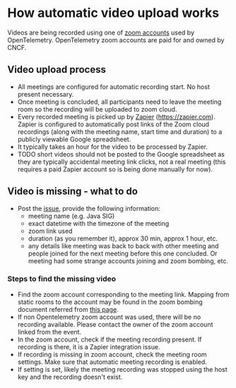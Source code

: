 # How automatic video upload works

Videos are being recorded using one of [zoom accounts](https://github.com/open-telemetry/community/blob/main/assets.md#zoom-accounts) used by OpenTelemetry. OpenTelemetry zoom accounts are paid for and owned by CNCF.

## Video upload process

- All meetings are configured for automatic recording start. No host present necessary.
- Once meeting is concluded, all participants need to leave the meeting room so the recording will be uploaded to zoom cloud.
- Every recorded meeting is picked up by [Zapier](https://github.com/open-telemetry/community/blob/main/assets.md#zapier-account) (https://zapier.com).
  Zapier is configured to automatically post links of the Zoom cloud recordings (along with the meeting name, start time and duration) to a publicly viewable Google spreadsheet.
- It typically takes an hour for the video to be processed by Zapier.
- TODO short videos should not be posted to the Google spreadsheet as they are typically accidental meeting link clicks, not a real meeting
  (this requires a paid Zapier account so is being done manually for now).

## Video is missing - what to do

- Post the [issue](https://github.com/open-telemetry/community/issues/new), provide the following information:
  - meeting name (e.g. Java SIG)
  - exact datetime with the timezone of the meeting
  - zoom link used
  - duration (as you remember it), approx 30 min, approx 1 hour, etc.
  - any details like meeting was back to back with other meeting and people joined for the next meeting before this one concluded. Or meeting had some strange accounts joining and zoom bombing, etc.

### Steps to find the missing video

- Find the zoom account corresponding to the meeting link. Mapping from static rooms to the account may be found in the zoom bombing document referred from [this page](https://github.com/open-telemetry/community/blob/main/docs/how-to-handle-public-calendar.md#zoom-bombing-prevention).
- If non Opentelemetry zoom account was used, there will be no recording available. Please contact the owner of the zoom account linked from the event.
- In the zoom account, check if the meeting recording present. If recording is there, it is a Zapier integration issue.
- If recording is missing in zoom account, check the meeting room settings. Make sure that automatic meeting recording is enabled.
- If setting is set, likely the meeting recording was stopped using the host key and the recording doesn't exist.
